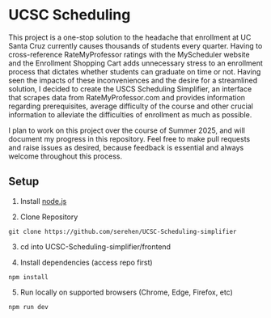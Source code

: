 # UCSC Scheduling

This project is a one-stop solution to the headache that enrollment at UC Santa Cruz currently causes thousands of students every quarter. Having to cross-reference RateMyProfessor ratings with the MyScheduler website and the Enrollment Shopping Cart adds unnecessary stress to an enrollment process that dictates whether students can graduate on time or not. Having seen the impacts of these inconveniences and the desire for a streamlined solution, I decided to create the USCS Scheduling Simplifier, an interface that scrapes data from RateMyProfessor.com and provides information regarding prerequisites, average difficulty of the course and other crucial information to alleviate the difficulties of enrollment as much as possible.

I plan to work on this project over the course of Summer 2025, and will document my progress in this repository. Feel free to make pull requests and raise issues as desired, because feedback is essential and always welcome throughout this process.

## Setup
 
1. Install [node.js](https://nodejs.org/en/download)

2. Clone Repository
```
git clone https://github.com/serehen/UCSC-Scheduling-simplifier
```

3. cd into UCSC-Scheduling-simplifier/frontend

4. Install dependencies (access repo first)
```
npm install
```

5. Run locally on supported browsers (Chrome, Edge, Firefox, etc)
```
npm run dev
```
